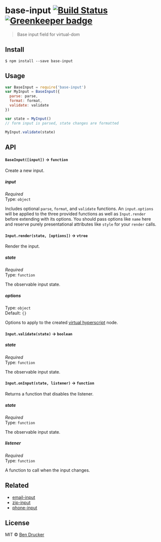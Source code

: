 # base-input [![Build Status](https://travis-ci.org/bendrucker/base-input.svg?branch=master)](https://travis-ci.org/bendrucker/base-input) [![Greenkeeper badge](https://badges.greenkeeper.io/bendrucker/base-input.svg)](https://greenkeeper.io/)

> Base input field for virtual-dom


## Install

```
$ npm install --save base-input
```


## Usage

```js
var BaseInput = require('base-input')
var MyInput = BaseInput({
  parse: parse,
  format: format,
  validate: validate
})

var state = MyInput()
// form input is parsed, state changes are formatted

MyInput.validate(state)
```

## API

#### `BaseInput([input])` -> `function`

Create a new input.

##### input

*Required*  
Type: `object`

Includes optional `parse`, `format`, and `validate` functions. An `input.options` will be applied to the three provided functions as well as `Input.render` before extending with its options. You should pass options like `name` here and reserve purely presentational attributes like `style` for your `render` calls.

#### `Input.render(state, [options])` -> `vtree`

Render the input.

##### state

*Required*  
Type: `function`

The observable input state.

##### options

Type: `object`  
Default: `{}`

Options to apply to the created [virtual hyperscript](https://github.com/matt-esch/virtual-dom) node.

#### `Input.validate(state)` -> `boolean`

##### state

*Required*  
Type: `function`

The observable input state.

#### `Input.onInput(state, listener)` -> `function`

Returns a function that disables the listener.

##### state

*Required*  
Type: `function`

The observable input state.

##### listener

*Required*  
Type: `function`

A function to call when the input changes.

## Related

* [email-input](https://github.com/bendrucker/email-input)
* [zip-input](https://github.com/bendrucker/zip-input)
* [phone-input](https://github.com/bendrucker/phone-input)

## License

MIT © [Ben Drucker](http://bendrucker.me)
